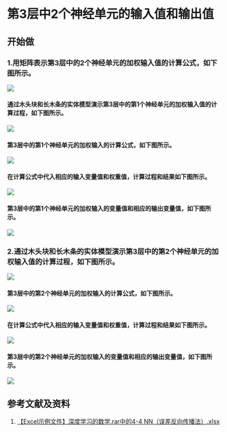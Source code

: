# 第3层中2个神经单元的输入值和输出值

## 开始做

### 1.用矩阵表示第3层中的2个神经单元的加权输入值的计算公式，如下图所示。

![](/images/深度学习/神经网络/第3层中2个神经单元的输入值和输出值/1a00.jpg)

#### 通过木头块和长木条的实体模型演示第3层中的第1个神经单元的加权输入值的计算过程，如下图所示。

![](/images/深度学习/神经网络/第3层中2个神经单元的输入值和输出值/1a0.jpg)

#### 第3层中的第1个神经单元的加权输入的计算公式，如下图所示。

![](/images/深度学习/神经网络/第3层中2个神经单元的输入值和输出值/1a1.jpg)

#### 在计算公式中代入相应的输入变量值和权重值，计算过程和结果如下图所示。

![](/images/深度学习/神经网络/第3层中2个神经单元的输入值和输出值/1a2.jpg)

#### 第3层中的第1个神经单元的加权输入的变量值和相应的输出变量值，如下图所示。

![](/images/深度学习/神经网络/第3层中2个神经单元的输入值和输出值/1a3.jpg)

### 2.通过木头块和长木条的实体模型演示第3层中的第2个神经单元的加权输入值的计算过程，如下图所示。

![](/images/深度学习/神经网络/第3层中2个神经单元的输入值和输出值/2a0.jpg)

#### 第3层中的第2个神经单元的加权输入的计算公式，如下图所示。

![](/images/深度学习/神经网络/第3层中2个神经单元的输入值和输出值/2a1.jpg)

#### 在计算公式中代入相应的输入变量值和权重值，计算过程和结果如下图所示。

![](/images/深度学习/神经网络/第3层中2个神经单元的输入值和输出值/2a2.jpg)

#### 第3层中的第2个神经单元的加权输入的变量值和相应的输出变量值，如下图所示。

![](/images/深度学习/神经网络/第3层中2个神经单元的输入值和输出值/2a3.jpg)

## 参考文献及资料

1. [【Excel示例文件】深度学习的数学.rar中的4-4 NN（误差反向传播法）.xlsx](http://www.ituring.com.cn/book/2593)